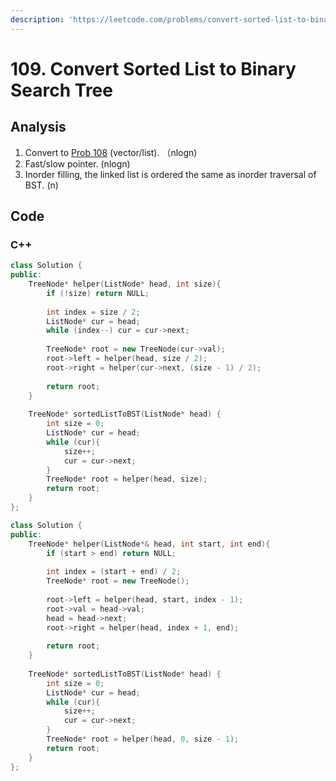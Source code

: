 ```yaml
---
description: 'https://leetcode.com/problems/convert-sorted-list-to-binary-search-tree/'
---
```


# 109. Convert Sorted List to Binary Search Tree

## Analysis

1. Convert to [Prob 108](108.-convert-sorted-array-to-binary-search-tree.md) \(vector/list\). （nlogn\)
2. Fast/slow pointer. \(nlogn\)
3. Inorder filling, the linked list is ordered the same as inorder traversal of BST. \(n\)

## Code

### C++ 

```cpp
class Solution {
public:
    TreeNode* helper(ListNode* head, int size){
        if (!size) return NULL;
        
        int index = size / 2;
        ListNode* cur = head;
        while (index--) cur = cur->next;
        
        TreeNode* root = new TreeNode(cur->val);
        root->left = helper(head, size / 2);
        root->right = helper(cur->next, (size - 1) / 2);
        
        return root;
    }
    
    TreeNode* sortedListToBST(ListNode* head) {
        int size = 0;
        ListNode* cur = head;
        while (cur){
            size++;
            cur = cur->next;
        }
        TreeNode* root = helper(head, size);
        return root;
    }
};
```



```cpp
class Solution {
public:
    TreeNode* helper(ListNode*& head, int start, int end){
        if (start > end) return NULL;
        
        int index = (start + end) / 2;
        TreeNode* root = new TreeNode();
        
        root->left = helper(head, start, index - 1);        
        root->val = head->val;
        head = head->next;
        root->right = helper(head, index + 1, end);
        
        return root;
    }
    
    TreeNode* sortedListToBST(ListNode* head) {
        int size = 0;
        ListNode* cur = head;
        while (cur){
            size++;
            cur = cur->next;
        }
        TreeNode* root = helper(head, 0, size - 1);
        return root;
    }
};
```

